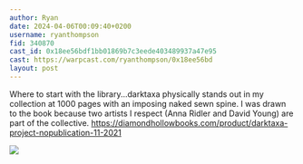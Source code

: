 ```yaml
---
author: Ryan
date: 2024-04-06T00:09:40+0200
username: ryanthompson
fid: 340870
cast_id: 0x18ee56bdf1bb01869b7c3eede403489937a47e95
cast: https://warpcast.com/ryanthompson/0x18ee56bd
layout: post
---
```

Where to start with the library...darktaxa physically stands out in my collection at 1000 pages with an imposing naked sewn spine. I was drawn to the book because two artists I respect (Anna Ridler and David Young) are part of the collective. https://diamondhollowbooks.com/product/darktaxa-project-nopublication-11-2021  

![](https://imagedelivery.net/BXluQx4ige9GuW0Ia56BHw/09a8ab42-9a93-46e6-a3a6-c37025864400/original)